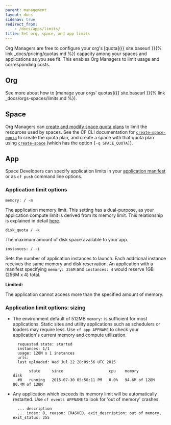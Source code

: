 ```yaml
---
parent: management
layout: docs
sidenav: true
redirect_from: 
    - /docs/apps/limits/
title: Set org, space, and app limits
---
```


Org Managers are free to configure your org's [quota]({{ site.baseurl }}{% link _docs/pricing/quotas.md %}) capacity among your spaces and applications as you see fit. This enables Org Managers to limit usage and corresponding costs.

## Org

See more about how to [manage your orgs' quotas]({{ site.baseurl }}{% link _docs/orgs-spaces/limits.md %}).

## Space

Org Managers can [create and modify space quota plans](https://docs.cloudfoundry.org/adminguide/quota-plans.html#space) to limit the resources used by spaces. See the CF CLI documentation for [`create-space-quota`](http://cli.cloudfoundry.org/en-US/cf/create-space-quota.html) to create the quota plan, and create a space with that quota plan using [`create-space`](http://cli.cloudfoundry.org/en-US/cf/create-space.html) (which has the option `[-q SPACE_QUOTA]`).

## App

Space Developers can specify application limits in your [application manifest](https://docs.cloudfoundry.org/devguide/deploy-apps/manifest.html) or as `cf push` command line options.

### Application limit options

`memory: / -m`

The application memory limit. This setting has a dual-purpose, as your application compute limit is derived from its memory limit. This relationship is explained in detail [here](https://docs.cloudfoundry.org/concepts/container-security.html#cpu).

`disk_quota / -k`

The maximum amount of disk space available to your app.

`instances: / -i`

Sets the number of application instances to launch. Each additional instance receives the same memory and disk reservation. An application with a manifest specifying `memory: 256M` and `instances: 4` would reserve 1GB (256M x 4) total.

**Limited:**

The application cannot access more than the specified amount of memory.


### Application limit options: sizing

- The environment default of 512MB `memory:` is sufficient for most applications. Static sites and utility applications such as schedulers or loaders may require less. Use `cf app APPNAME` to check your application's current memory and compute utilization.

		requested state: started
		instances: 1/1
		usage: 128M x 1 instances
		urls:
		last uploaded: Wed Jul 22 20:09:56 UTC 2015

		     state     since                    cpu    memory          disk
		#0   running   2015-07-30 05:58:11 PM   0.0%   94.6M of 128M   80.4M of 128M


- Any application which exceeds its memory limit will be automatically restarted. Use `cf events APPNAME` to look for 'out of memory' crashes.

		... description
		... index: 0, reason: CRASHED, exit_description: out of memory, exit_status: 255
